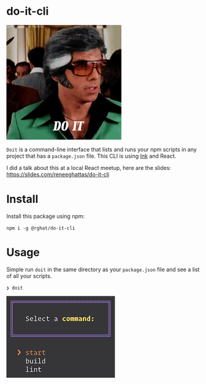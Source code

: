 # do-it-cli

![](/images/doit.gif)

`Doit` is a command-line interface that lists and runs your npm scripts in any project that has a `package.json` file.
This CLI is using [Ink](https://github.com/vadimdemedes/ink) and React.

I did a talk about this at a local React meetup, here are the slides: https://slides.com/reneeghattas/do-it-cli

# Install

Install this package using npm:

```
npm i -g @rghat/do-it-cli
```

# Usage

Simple run `doit` in the same directory as your `package.json` file and see a list of all your scripts.

```
❯ doit
```

![](/images/sample.png)

